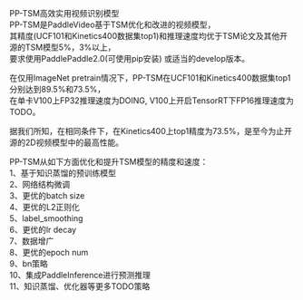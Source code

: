 PP-TSM高效实用视频识别模型  
PP-TSM是PaddleVideo基于TSM优化和改进的视频模型，  
其精度(UCF101和Kinetics400数据集top1)和推理速度均优于TSM论文及其他开源的TSM模型5%，3%以上，  
要求使用PaddlePaddle2.0(可使用pip安装) 或适当的develop版本。  

在仅用ImageNet pretrain情况下，PP-TSM在UCF101和Kinetics400数据集top1分别达到89.5%和73.5%，  
在单卡V100上FP32推理速度为DOING, V100上开启TensorRT下FP16推理速度为TODO。

据我们所知，在相同条件下，在Kinetics400上top1精度为73.5%，是至今为止开源的2D视频模型中的最高性能。  

PP-TSM从如下方面优化和提升TSM模型的精度和速度：  
1、基于知识蒸馏的预训练模型  
2、网络结构微调  
3、更优的batch size  
4、更优的L2正则化  
5、label_smoothing  
6、更优的lr decay  
7、数据增广  
8、更优的epoch num  
9、bn策略  
10、集成PaddleInference进行预测推理  
11、知识蒸馏、优化器等更多TODO策略  
